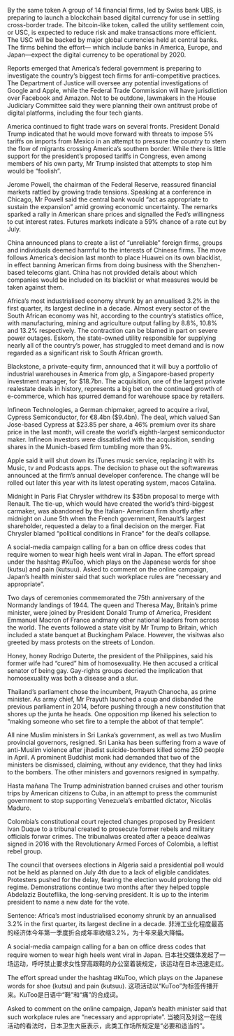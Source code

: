 By the same token
A group of 14 financial firms, led by Swiss bank UBS, is preparing to launch a blockchain based digital currency for use in settling cross-border trade. The bitcoin-like token, called the utility settlement coin, or USC, is expected to reduce risk and make transactions more efficient. The USC will be backed by major global currencies held at central banks. The firms behind the effort— which include banks in America, Europe, and Japan—expect the digital currency to be operational by 2020.

Reports emerged that America’s federal government is preparing to investigate the country’s biggest tech firms for anti-competitive practices. The Department of Justice will oversee any potential investigations of Google and Apple, while the Federal Trade Commission will have jurisdiction over Facebook and Amazon. Not to be outdone, lawmakers in the House Judiciary Committee said they were planning their own antitrust probe of digital platforms, including the four tech giants.

America continued to fight trade wars on several fronts. President Donald Trump indicated that he would move forward with threats to impose 5% tariffs on imports from Mexico in an attempt to pressure the country to stem the flow of migrants crossing America’s southern border. While there is little support for the president’s proposed tariffs in Congress, even among members of his own party, Mr Trump insisted that attempts to stop him would be “foolish”.

Jerome Powell, the chairman of the Federal Reserve, reassured financial markets rattled by growing trade tensions. Speaking at a conference in Chicago, Mr Powell said the central bank would “act as appropriate to sustain the expansion” amid growing economic uncertainty. The remarks sparked a rally in American share prices and signalled the Fed’s willingness to cut interest rates. Futures markets indicate a 59% chance of a rate cut by July.

China announced plans to create a list of “unreliable” foreign firms, groups and individuals deemed harmful to the interests of Chinese firms. The move follows America’s decision last month to place Huawei on its own blacklist, in effect banning American firms from doing business with the Shenzhen-based telecoms giant. China has not provided details about which companies would be included on its blacklist or what measures would be taken against them.

Africa’s most industrialised economy shrunk by an annualised 3.2% in the first quarter, its largest decline in a decade. Almost every sector of the South African economy was hit, according to the country’s statistics office, with manufacturing, mining and agriculture output falling by 8.8%, 10.8% and 13.2% respectively. The contraction can be blamed in part on severe power outages. Eskom, the state-owned utility responsible for supplying nearly all of the country’s power, has struggled to meet demand and is now regarded as a significant risk to South African growth.

Blackstone, a private-equity firm, announced that it will buy a portfolio of industrial warehouses in America from glp, a Singapore-based property investment manager, for $18.7bn. The acquisition, one of the largest private realestate deals in history, represents a big bet on the continued growth of e-commerce, which has spurred demand for warehouse space by retailers.

Infineon Technologies, a German chipmaker, agreed to acquire a rival, Cypress Semiconductor, for €8.4bn ($9.4bn). The deal, which valued San Jose-based Cypress at $23.85 per share, a 46% premium over its share price in the last month, will create the world’s eighth-largest semiconductor maker. Infineon investors were dissatisfied with the acquisition, sending shares in the Munich-based firm tumbling more than 9%.

Apple said it will shut down its iTunes music service, replacing it with its Music, tv and Podcasts apps. The decision to phase out the softwarewas announced at the firm’s annual developer conference. The change will be rolled out later this year with its latest operating system, macos Catalina.

Midnight in Paris
Fiat Chrysler withdrew its $35bn proposal to merge with Renault. The tie-up, which would have created the world’s third-biggest carmaker, was abandoned by the Italian- American firm shortly after midnight on June 5th when the French government, Renault’s largest shareholder, requested a delay to a final decision on the merger. Fiat Chrysler blamed “political conditions in France” for the deal’s collapse.

A social-media campaign calling for a ban on office dress codes that require women to wear high heels went viral in Japan. The effort spread under the hashtag #KuToo, which plays on the Japanese words for shoe (kutsu) and pain (kutsuu). Asked to comment on the online campaign, Japan’s health minister said that such workplace rules are “necessary and appropriate”.

Two days of ceremonies commemorated the 75th anniversary of the Normandy landings of 1944. The queen and Theresa May, Britain’s prime minister, were joined by President Donald Trump of America, President Emmanuel Macron of France andmany other national leaders from across the world. The events followed a state visit by Mr Trump to Britain, which included a state banquet at Buckingham Palace. However, the visitwas also greeted by mass protests on the streets of London.

Honey, honey
Rodrigo Duterte, the president of the Philippines, said his former wife had “cured” him of homosexuality. He then accused a critical senator of being gay. Gay-rights groups decried the implication that homosexuality was both a disease and a slur.

Thailand’s parliament chose the incumbent, Prayuth Chanocha, as prime minister. As army chief, Mr Prayuth launched a coup and disbanded the previous parliament in 2014, before pushing through a new constitution that shores up the junta he heads. One opposition mp likened his selection to “making someone who set fire to a temple the abbot of that temple”.

All nine Muslim ministers in Sri Lanka’s government, as well as two Muslim provincial governors, resigned. Sri Lanka has been suffering from a wave of anti-Muslim violence after jihadist suicide-bombers killed some 250 people in April. A prominent Buddhist monk had demanded that two of the ministers be dismissed, claiming, without any evidence, that they had links to the bombers. The other ministers and governors resigned in sympathy.

Hasta mañana
The Trump administration banned cruises and other tourism trips by American citizens to Cuba, in an attempt to press the communist government to stop supporting Venezuela’s embattled dictator, Nicolás Maduro.

Colombia’s constitutional court rejected changes proposed by President Ivan Duque to a tribunal created to prosecute former rebels and military officials forwar crimes. The tribunalwas created after a peace dealwas signed in 2016 with the Revolutionary Armed Forces of Colombia, a leftist rebel group.

The council that oversees elections in Algeria said a presidential poll would not be held as planned on July 4th due to a lack of eligible candidates. Protesters pushed for the delay, fearing the election would prolong the old regime. Demonstrations continue two months after they helped topple Abdelaziz Bouteflika, the long-serving president. It is up to the interim president to name a new date for the vote.

Sentence:
Africa’s most industrialised economy shrunk by an annualised 3.2% in the first quarter, its largest decline in a decade.
非洲工业化程度最高的经济体今年第一季度折合成年率收缩3.2%，为十年来最大降幅。

A social-media campaign calling for a ban on office dress codes that require women to wear high heels went viral in Japan.
日本社交媒体发起了一场运动，呼吁禁止要求女性穿高跟鞋的办公室着装规定，该运动在日本迅速走红。

The effort spread under the hashtag #KuToo, which plays on the Japanese words for shoe (kutsu) and pain (kutsuu).
这项活动以“KuToo”为标签传播开来。KuToo是日语中“鞋”和“痛”的合成词。

Asked to comment on the online campaign, Japan’s health minister said that such workplace rules are “necessary and appropriate”.
当被问及对这一在线活动的看法时，日本卫生大臣表示，此类工作场所规定是“必要和适当的”。